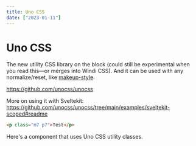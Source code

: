 ```yaml
---
title: Uno CSS
date: ["2023-01-11"]
---
```


# Uno CSS

The new utility CSS library on the block (could still be experimental when you read this—or merges into Windi CSS). And it can be used with any normalize/reset, like [makeup-style](/style).

https://github.com/unocss/unocss

More on using it with Sveltekit: https://github.com/unocss/unocss/tree/main/examples/sveltekit-scoped#readme

```html
<p class="m7 p7">Test</p>
```

<Test001>

Here's a component that uses Uno CSS utility classes.

</Test001>


<script>
	import Test001 from "./Test001.svelte"
</script>
